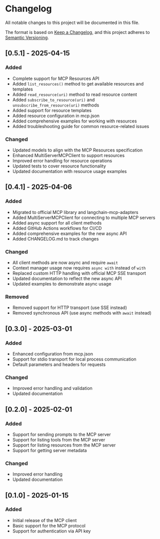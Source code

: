 # Changelog

All notable changes to this project will be documented in this file.

The format is based on [Keep a Changelog](https://keepachangelog.com/en/1.0.0/),
and this project adheres to [Semantic Versioning](https://semver.org/spec/v2.0.0.html).

## [0.5.1] - 2025-04-15

### Added
- Complete support for MCP Resources API
- Added `list_resources()` method to get available resources and templates
- Added `read_resource(uri)` method to read resource content
- Added `subscribe_to_resource(uri)` and `unsubscribe_from_resource(uri)` methods
- Added support for resource templates
- Added resource configuration in mcp.json
- Added comprehensive examples for working with resources
- Added troubleshooting guide for common resource-related issues

### Changed
- Updated models to align with the MCP Resources specification
- Enhanced MultiServerMCPClient to support resources
- Improved error handling for resource operations
- Updated tests to cover resource functionality
- Updated documentation with resource usage examples

## [0.4.1] - 2025-04-06

### Added
- Migrated to official MCP library and langchain-mcp-adapters
- Added MultiServerMCPClient for connecting to multiple MCP servers
- Added async support for all client methods
- Added GitHub Actions workflows for CI/CD
- Added comprehensive examples for the new async API
- Added CHANGELOG.md to track changes

### Changed
- All client methods are now async and require `await`
- Context manager usage now requires `async with` instead of `with`
- Replaced custom HTTP handling with official MCP SSE transport
- Updated documentation to reflect the new async API
- Updated examples to demonstrate async usage

### Removed
- Removed support for HTTP transport (use SSE instead)
- Removed synchronous API (use async methods with `await` instead)

## [0.3.0] - 2025-03-01

### Added
- Enhanced configuration from mcp.json
- Support for stdio transport for local process communication
- Default parameters and headers for requests

### Changed
- Improved error handling and validation
- Updated documentation

## [0.2.0] - 2025-02-01

### Added
- Support for sending prompts to the MCP server
- Support for listing tools from the MCP server
- Support for listing resources from the MCP server
- Support for getting server metadata

### Changed
- Improved error handling
- Updated documentation

## [0.1.0] - 2025-01-15

### Added
- Initial release of the MCP client
- Basic support for the MCP protocol
- Support for authentication via API key 